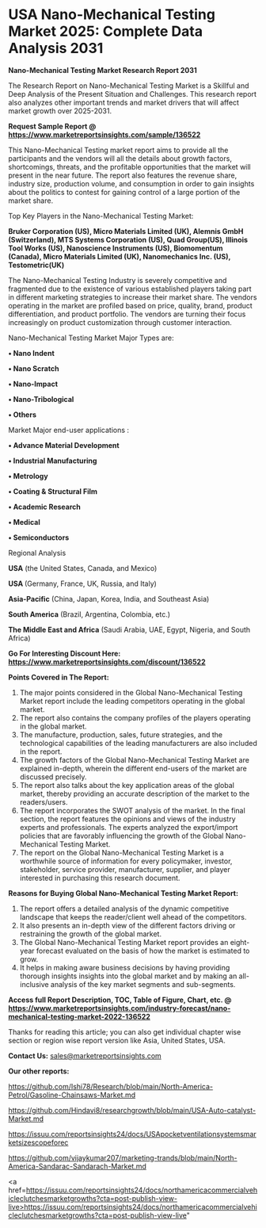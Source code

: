 # USA Nano-Mechanical Testing Market 2025: Complete Data Analysis 2031

<strong>Nano-Mechanical Testing Market Research Report 2031</strong>

The Research Report on Nano-Mechanical Testing Market is a Skillful and Deep Analysis of the Present Situation and Challenges. This research report also analyzes other important trends and market drivers that will affect market growth over 2025-2031.

<strong>Request Sample Report @ <a href=https://www.marketreportsinsights.com/sample/136522>https://www.marketreportsinsights.com/sample/136522</a></strong>

This Nano-Mechanical Testing market report aims to provide all the participants and the vendors will all the details about growth factors, shortcomings, threats, and the profitable opportunities that the market will present in the near future. The report also features the revenue share, industry size, production volume, and consumption in order to gain insights about the politics to contest for gaining control of a large portion of the market share.

Top Key Players in the Nano-Mechanical Testing Market:

<strong>Bruker Corporation (US), Micro Materials Limited (UK), Alemnis GmbH (Switzerland), MTS Systems Corporation (US), Quad Group(US), Illinois Tool Works (US), Nanoscience Instruments (US), Biomomentum (Canada), Micro Materials Limited (UK), Nanomechanics Inc. (US), Testometric(UK)</strong>

The Nano-Mechanical Testing Industry is severely competitive and fragmented due to the existence of various established players taking part in different marketing strategies to increase their market share. The vendors operating in the market are profiled based on price, quality, brand, product differentiation, and product portfolio. The vendors are turning their focus increasingly on product customization through customer interaction.

Nano-Mechanical Testing Market Major Types are:

<strong>• Nano Indent

• Nano Scratch

• Nano-Impact

• Nano-Tribological

• Others</strong>

Market Major end-user applications :

<strong>• Advance Material Development

• Industrial Manufacturing

• Metrology

• Coating & Structural Film

• Academic Research

• Medical

• Semiconductors</strong>

Regional Analysis

</u><strong><b>USA</b></strong> (the United States, Canada, and Mexico)

<strong><b>USA </b></strong>(Germany, France, UK, Russia, and Italy)

<strong><b>Asia-Pacific</b></strong> (China, Japan, Korea, India, and Southeast Asia)

<strong><b>South America</b></strong> (Brazil, Argentina, Colombia, etc.)

<strong><b>The Middle East and Africa</b></strong> (Saudi Arabia, UAE, Egypt, Nigeria, and South Africa)

<strong>Go For Interesting Discount Here: <a href=https://www.marketreportsinsights.com/discount/136522>https://www.marketreportsinsights.com/discount/136522</a></strong>

<strong>Points Covered in The Report:</strong>
<ol>
  <li>The major points considered in the Global Nano-Mechanical Testing Market report include the leading competitors operating in the global market.</li>
  <li>The report also contains the company profiles of the players operating in the global market.</li>
  <li>The manufacture, production, sales, future strategies, and the technological capabilities of the leading manufacturers are also included in the report.</li>
  <li>The growth factors of the Global Nano-Mechanical Testing Market are explained in-depth, wherein the different end-users of the market are discussed precisely.</li>
  <li>The report also talks about the key application areas of the global market, thereby providing an accurate description of the market to the readers/users.</li>
  <li>The report incorporates the SWOT analysis of the market. In the final section, the report features the opinions and views of the industry experts and professionals. The experts analyzed the export/import policies that are favorably influencing the growth of the Global Nano-Mechanical Testing Market.</li>
  <li>The report on the Global Nano-Mechanical Testing Market is a worthwhile source of information for every policymaker, investor, stakeholder, service provider, manufacturer, supplier, and player interested in purchasing this research document.</li>
</ol>
<strong>Reasons for Buying Global Nano-Mechanical Testing Market Report:</strong>

<ol>
  <li>The report offers a detailed analysis of the dynamic competitive landscape that keeps the reader/client well ahead of the competitors.</li>
  <li>It also presents an in-depth view of the different factors driving or restraining the growth of the global market.</li>
  <li>The Global Nano-Mechanical Testing Market report provides an eight-year forecast evaluated on the basis of how the market is estimated to grow.</li>
  <li>It helps in making aware business decisions by having providing thorough insights insights into the global market and by making an all-inclusive analysis of the key market segments and sub-segments.</li>
</ol>
<strong>Access full Report Description, TOC, Table of Figure, Chart, etc. @ <a href=https://www.marketreportsinsights.com/industry-forecast/nano-mechanical-testing-market-2022-136522>https://www.marketreportsinsights.com/industry-forecast/nano-mechanical-testing-market-2022-136522</a></strong>


Thanks for reading this article; you can also get individual chapter wise section or region wise report version like Asia, United States, USA.

<strong>Contact Us:</strong>
sales@marketreportsinsights.com

<strong>Our other reports:</strong>

<a href=https://github.com/Ishi78/Research/blob/main/North-America-Petrol/Gasoline-Chainsaws-Market.md>https://github.com/Ishi78/Research/blob/main/North-America-Petrol/Gasoline-Chainsaws-Market.md</a>

<a href=https://github.com/Hindavi8/researchgrowth/blob/main/USA-Auto-catalyst-Market.md>https://github.com/Hindavi8/researchgrowth/blob/main/USA-Auto-catalyst-Market.md</a>

<a href=https://issuu.com/reportsinsights24/docs/USApocketventilationsystemsmarketsizescopeforec>https://issuu.com/reportsinsights24/docs/USApocketventilationsystemsmarketsizescopeforec</a>

<a href=https://github.com/vijaykumar207/marketing-trands/blob/main/North-America-Sandarac-Sandarach-Market.md>https://github.com/vijaykumar207/marketing-trands/blob/main/North-America-Sandarac-Sandarach-Market.md</a>

<a href=https://issuu.com/reportsinsights24/docs/northamericacommercialvehicleclutchesmarketgrowths?cta=post-publish-view-live>https://issuu.com/reportsinsights24/docs/northamericacommercialvehicleclutchesmarketgrowths?cta=post-publish-view-live</a>"
